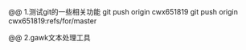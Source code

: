 @@ 1.测试git的一些相关功能
git push origin cwx651819
git push origin cwx651819:refs/for/master

@@ 2.gawk文本处理工具


